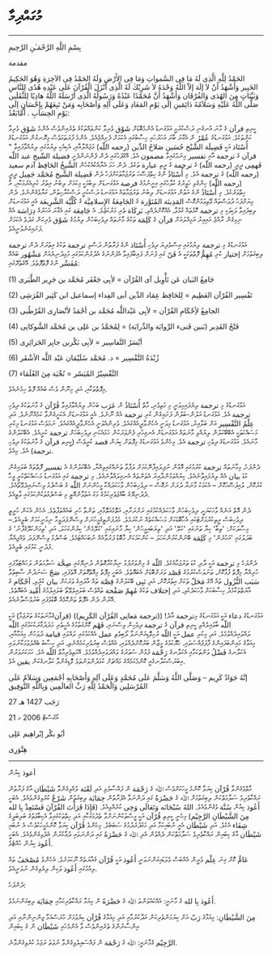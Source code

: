 # މުގައްދިމާ

---

بِسْمِ اللَّهِ الرَّحْمَـٰنِ الرَّحِيمِ

مقدمة

الحَمْدُ لِلَّهِ الَّذِى لَهُ مَا فِى السَّمواتِ وَمَا فِى الأَرْضِ وَلَهُ الحَمْدُ فِى الآخِرَةِ وَهُوَ الحَكِيمُ الخَبِير وَأَشْهَدُ أَنْ لاَ إلَهَ إلاّ اللَّهُ وَحْدَهُ لاَ شَرِيْكَ لَهُ الَّذِى أَنْزَلَ الْقُرْآنَ عَلَى عَبْدِهِ هُدًى لِلنَّاسِ وَبَيِّنَاتٍ مِنَ الهُدَى وَالفُرْقَان وَأَشْهَدُ أَنَّ مُحَمَّدًا عَبْدُهُ وَرَسُولُهُ الَّذِى أرْسَلَهُ اللَّهُ هادِيًا لِلثَّقَلَين صَلَّى اللَّهُ عَلَيْهِ وَسَلاَمُهُ دَائِمَينِ إلَى يَوْمِ المَعَادِ وَعَلَى آلِهِ وَأصْحَابِه وَمَنْ تَبِعَهُمْ بِإِحْسَانٍ إلَى يَوْمِ الحِسَابِ . أَمَّابَعْدُ:

ކީރިތި قرآن ގެ މާނަ އުނގެނި ދަސްކުރުމީ އަޅުގަނޑު އެންމެބޮޑަށް شَوْق ވެރިވާ ކަންތައްތަކުގެ ތެރެއިންވެސް އެންމެ شَوْق ވެރިވާ ކަންތަކެވެ. އަޅުގަނޑުގެ عُمْرُ ން އެގާރަ ބާރަ އަހަރުހައި ހިސާބުގައި އެކަމަށް ފެށިއްޖެއެވެ. އެންމެ ފުރަތަމަވެސް މިރޮނގުން އަޅުގަނޑުގެ أُسْتَاذ އަކީ فَضِيلَة الشَّيْخ حُسَين صَلاحُ الدِّين (رحمه اللّه) މަޖައްލާއާއި، އެކިއެކި ލިޔުމުގައި ލިޔުއްވާފައިވާ " قرآن ގެ ترجمة އާއި تفسير މިނަމުގައިވާ مضمون އެވެ. އޭގެފަހުގައި ދެން ފެންނަންފެށީ فضيلة الشّيخ عبد اللّه فَهمِى ދީދީ (رحمه اللّه) ގެ ترجمة ގެ ރީތި عبارة ތަކެވެ. ދެން ހަމަ އެޔާއެކުއެކުހެން الشَّيخُ الحَافِظ آدم سعيد (رحمه اللّه) ގެ ترجمة އެވެ. މި أُسْتَاذُ ންގެ ހިތްފަސޭހަ ތަރުޖަމާތަކަށްފަހު ދެން فَضِيلة الشَّيخ مُحَمَّد جَمِيل ދީދީ (رحمه اللّه) ހިންގެވި ހަވީރުގެ ކުލާހުގައި އިށީނުމުގެ فرصة އަޅުގަނޑަށް ލިބުމަކީ މިކަމަށް ލިބުނު އިތުރު ކުރިއެރުމަކާއި، އާ ހިތްވަރެކެވެ. މި أُسْتَاذُ ންގެ އަތުން އަޅުގަނޑަށް ލިބުނު ތަރުޖަމާތައް އަޅުގަނޑު ދަސްކުރީ ދަސްކުރާހިތުން، ގަޔާވެގެންނެވެ. ދެން މިޔަށްފަހު ދުވަސްތައް ވޭތިވަމުންގޮސް المَدِينَة المُنَوَّرة ގެ الجَامِعَةُ الإِسلامِيَّة ގެ كُلِّيَّة الشَّرِيعَة އެއީ އަޅުގަނޑަށް ލިބިފައިވާ ވަކިވަކި މި ترجمة ކޮޅުތައް ގުޅުވާ، އެއްކޮށްދެއްވި، بَركَاة ތެރި މަރުކަޒެވެ. އެ جَامِعَة ގައި އެގާރަ އަހަރުގެ دِرَاسَة އެއް ނިމިގެން ރާއްޖެ އައިއިރު އަމިއްލައަށް قرآن ގެ كَلِمَة ތަކުގެ މާނަތައް ދިވެހިބަހުން ލިޔުމުގެ شَوْق ވެރިކަން ގަދަވެ އެކަމަށް ފަށައިގަނެވުނީއެވެ.

އަޅުގަނޑުގެ މި ترجمة ލިޔުމުގައި އިސްވެދިޔަ ދިވެހި أُسْتَاذ ންގެ ފަރާތުން ދަސްވި ترجمة ތަކުގެ އިތުރަށް ދެން ترجمة ލިބިގަތުމަށް إختيار ކުރި مُهِمُّ ފޮތްތަކަކީ އެ فَنّ ގައި ފުނަށް ފައިބާފައިވާ އެފަންނުގެ އެދުރުންކަމުގައި މުޅިދުނިޔެއަށް مَشْهُور ބައެއް مُفَسِّر ންގެ ފޮތްފޮތެވެ. އޭގެތެރޭގައި:

(1) جَامِعُ البَيان عَن تَأْوِيل آى القُرْآن = لأبِى جَعْفَر مُحَمَّد بن جَرِير الطَّبَرى

(2) تَفْسِير القُرْآن العَظِيم = لِلحَافِظ عِمَاد الدِّين أبى الفِداء إسماعيل ابن كَثِير القُرَشِى

(3) الجامِعُ لأِحْكَامِ القُرْآن = لأبِى عَبْداللَّه مُحَمَّد بن أحْمَدُ لأنْصَارِى القُرْطُبى

(4) فَتْحُ القَدِير (بَنين فَنىء الرِّوايَة والدِّرايَة) = لِمُحَمَّدُ بن عَلِى بن مُحَمَّد الشَّوكانِى

(5) أيْسَرُ التَّفاسِير = لأبِى بَكْربن جابِر الجَزائِرِى

(6) زُبْدَةُ التَّفْسِير = د. مُحَمَّد سُلَيْمَان عَبْد اللَّه الأشْقَر

(7) النَّفْسِيْرُ المُيَسّر = نُخْبَة مِنَ العُلَمَاء

މިފޮތްތަކާއި، އަދި މިނޫން ވެސް ބައެއް ފޮތް ހިމެނެއެވެ.

އަޅުގަނޑުގެ މި ترجمة ލިޔެފައިމިވަނީ މި މަތިވެރި، މާތް أُسْتَاذُ ން عَرَب ބަހުން ލިޔުއްވާފައިވާ قُرْآن ގެ މާނަތަކުގެ ދިވެހި ترجمة އެވެ. އަޅުގަނޑު އަލުން-ބަލުން ފަށައިގެން ކުރި ترجمة އެއް ނޫނެވެ. އެއީ އަޅުގަނޑަށް އެކަށީގެންވާ ކަމެއްނޫނެވެ. އަދި عِلْمُ التَّفْسِير އަށް ބަލާއިރު، އަޅުގަނޑު މިވަނީ އެހެންވާދީއެއްގައެވެ. ވެރިންއެވަނީ އެހެންވާދީއެއްގައެވެ. ނަމަވެސް އަޅުގަނޑު މިކުރި މަސައްކަތަކީ އެބޭބޭކަލުން ލިޔުއްވި މާނަތައް އަޅުގަނޑަށް އެނގިހުރި ފެންވަރަކުން ހަމައެކަނި ދިވެހިބަހަށް ترجمة ކުރީއެވެ. އެބޭކަލުންގެ މާނައެވެ. އަޅުގަނޑުގެ ދިވެހި ترجمة އެވެ. މިހެންވެ އަޅުގަނޑުގެ މިފޮތަށް ކިޔަން قصد ކުރީވެސް (ކީރިތ قرآن ގެ މާނަތަކުގެ ދިވެހި ترجمة) އެވެ. މިއެވެ.

ދެންފަހެ، މިމާނަތައް ترجمة ކުރުމުގައި އޮޅުން ނުފިލައިފާނޭކަމަށް ލަފާވާ ތަނެއްގައިވިއްޔާ، އެބޭކަލުންގެ އެ تفسير ފޮތްތައް ބަލައިގެން ކުޑަ بيان އެއް ލިޔެފައިވާނެއެވެ. ކިޔުއްވަމުންދާއިރު އެތަންތައް އެނގިލައްވާނެއެވެ. މި ترجمة ގައި އަޅުގަނޑު މަސައްކަތްކުރީ ވީހާ ކުރުކޮށް، ލުއިފަސޭހަކޮށް – އެކަމަކު މާނަޔާ ދުރަށް ނުގޮސް – ދިވެހިބަހުން ވާހަކަދައްކާ މީހުންނަށް اللّه ގެ ބަސްފުޅު ވިސްނައިދެވޭތޯއެވެ. ދެދުނިޔޭގެ ބާއްޖަވެރިކަމުގެ މަގު އަތުވާންއޮތީ މި ބަސްފުޅުތަކުންކަމުގައި ވާތީއެވެ.

ދެން އޮތް އަނެއް ވާހަކަޔަކީ، ދިވެހިބަހުން ވާހަކަދެއްކުމުގައި ރަށްރަށާއި، އަތޮޅުއަތޮޅާއި، ތަންތާ ހުރި ބައެއްތަފާތެވެ. އެހެން އެކަން ހުރީތީ ދިވެހިބަސް ރީތިކުރުމަށްޓަކައި އެހާބޮޑަކަށް މަސައްކަތެއް ނުކުރަމެވެ. މެދުފަންތީގެމީހުނަށް ވިސްނޭފަދަވީމާ ނިމުނީކަމަށް ބެލީއެވެ.– މިސާލަކަށް: 'ތިބާ' ކިޔާ ތަނުގައި 'ކަލޭ' އަދި 'ތިޔަބައިމީހުން' ކިޔާ މާނައިގައި 'ކަލޭމެން' ކިޔުންކަހަލަ، އަދި 'ތިމަންކަލޭގެފާނު' ގެ ބަދަލުގައި 'އަހުރެން' މި كَلِمَة ބޭނުންކުރުންކަހަލަ – ކަންކަމަކަށް މާބޮޑު ފަރުވާއެއް ނުބަހައްޓަމެވެ. ބަސްފުޅު ވިސްނޭފަދަ ވެއްޖިއްޔާ ފުދުނީ ކަމުގައި ބެލީއެވެ.

ދެންފަހެ މި ترجمة އަކީ ދާދި ކުޑަ ތަރުޖަމާއެކެވެ. اللّه ގެ މިންވަރުފުޅު ނިޔާކުރާގޮތުން ދުނިޔޭގައި صِحَّة ސަލާމަތުން ލަހައްޓަވާފައި ހުރިއްޔާ މިފޮތް ފުޅާކޮށް، ތަނަވަސްކުރުމުގެ قَصْد ވަރަށްބޮޑަށް އެބައޮތެވެ. އެބަހީ މިފޮތް މިއޮތްގޮތަށް އޮވެފައި، صَحّ ސަނަދުން ސާބިތުވާ سَبَب النُّزُول ތައް އޭގެ مَحَلّ ތަކަށް އިތުރުކޮށް، އަދި نَبِى ބޭކަލުންގެ قِصَّة ތައް އާދައިގެ ވަރަކަށް بيان ކުރެވި، أحْكَام ގެ އާޔަތްތަކާމެދު ހިސާބަކަށް ވާހަކަދެކެވި، އަދި إختلاف ތަކުގެ مُهِمّ صَفْحة ތައްވެސް ބަލައިލެވޭތޯ ބަލައިލުމުގެ أُمِّيد އެބައޮތެވެ. އޭރުން ދެން އެފޮތް ތަންކޮޅެއް ބޮޑުވެފައި ބަރުވެސްވާނެއެވެ.

އަޅުގަނޑުގެ دعاء އަކީ އަޅުގަނޑުގެ މިترجمة އާދެ! ((ترجمة مَعانِى القُرْآن الكَرِيم)) (قرآنގެމާނަތަކުގެ ތަރުޖަމާ) އަކީ اللّه ބާވައިލެއްވި ކީރިތި قرآن ގެ ترجمة ދިވެހިން ވިސްނައި، فَهْم ކޮށްގަތުމުގެ އެހީތެރި މަދަދުގާރަކުކަމުގައި اللّه ލައްވައިދެއްވުމެވެ. އަދި މިކުރި عمل އަކީ اللّه ރުހިވޮޑިގަންނަވާ ލޯބިވެތި عمل އެއްކަމުގައި ލައްވައި قيامة ދުވަހުން މިއަޅާއާއި، މިއަޅާގެ މައިންބަފައިންގެ ފާފަފުއްސަވައި، ހެޔޮކަމުގެ މީޒާން ބަރުކޮށްދެއްވައި، އެއްވެސް ބިރުވެރިކަމެއްނެތި، އަދި ހިސާބު ބެއްލެވުމަކާނުލައި އެކަލާނގެ فَضْلُ ވަންތަކަމާއި އެކަލާނގެ رَحْمَة ފުޅުން ސުވަރުގެ ވައްދަވައިދެއްވުމެވެ. އޭމަތިވެރިމާތް اللّه އެވެ. ހަމަކަށަވަރުން އިބަރަސްކަލާނގެއީ ކޮންމެކަމެއްގެ މައްޗަށް ކުޅަދުންވަންތަވެ ވޮޑިގެންވާ ކަލާނގެކަން يقين އެވެ.

إنَّهُ جَوَادٌ كَرِيم – وَصَلَّى اللَّهُ وَسَلَّمَ عَلَى مُحَمَّدٍ وَعَلَى آلِهِ وَأَصْحَابِهِ أجْمَعِين وَسَلاَمٌ عَلَى المُرْسَلِين وَالْحَمْدُ لِلَّهِ رَبِّ العالَمِين وَبِاللَّهِ التَّوفِيق

27 رَجَب 1427 هـ

21 އޯގަސްޓް 2006 މ

أبُو بكْر إبْراهِيم عَلِى

هِنَّوَرِى

---

أعوذ ކިޔުން

މާތްވެގެންވާ قُرْآن ކިޔަވާ ކޮންމެ މީހަކަށްވެސް ﷲ ގެ رَحْمَة ން ފައްސާލެވި އަދި لَعْنَة ލެއްވިގެންވާ شَيْطَان އާގެ ފަރާތުން ރައްކާތެރިވެ ސަލާމަތްކަން ލިބިގަތުމަށް ﷲ ގެ حَضْرَةُ ގައި ދަންނަވާ އެފަރާތުން حِمَايَة ލިބިގަތުން شَرْعُ ކުރެވިގެންވެއެވެ. އެބަހީ أَعُوذ ކިއުން سُنَّة ވެގެންވެއެވެ. اللهُ سُبْحَانَه وَتَعَالَى وَحِى ކުރެއްވިއެވެ. (فَإِذَا قَرَأْتَ القُرْآنَ فَسْتَعِذْ بِا لله مِنَ الشَّيْطَانِ الرَّجِيْم) މިހެނީ ކީރިތި قُرْآن އަކީ މީސްތަކުންނަށްވާ ތެދުމަގަކާއި އަދި ހިތްތަކުގައިވާ އެކިބާވަތުގެ ބަލިބަލީގެ شِفَاء އެކެވެ. އަދި شَيْطَان އެއީ ނުބައިކަމާ އަދި މަގުފުރެދުމުގެ ސަބަބެވެ. މިހެންވެ قُرْآن ކިޔަވާ ކޮންމެމީހަކުވެސް އެ ނުބައި شَيْطَان އާގެ ކިބައިން ރައްކާތެރިވެ ސަލާމަތްކަން ދެއްވުން އެދި ﷲ ގެ حَضْرَةُ ގައި ދަންނަވައި ދުޢާކުރުން އެދެވިގެންވެއެވެ. އެބަހީ أَعُوذ ކިޔުން ހުއްޓެވެ.

عَامُّ ކޮށް ގިނަ عِلْم ވެރީން އެއްބަސް ވެވަޑައިގަންނަވަނީ أَعُوذ އަކީ قُرْآن ގެއާޔަތެއް ނޫކަމަށެވެ. އެހެންވެ مُصْحَفُ ތައް ލިއުމުގައި أَعُوذ ވަކިން ލިޔެވިގެން ނުވަނީއެވެ.

ދެންފަހެ:

أَعُوذ بِا لله ގެ މާނައީ: އެއްކައުވަންތަ ﷲ ގެ حَضْرَةُ ން މިއަޅާ ރައްކާތެރިކަމާއި حِمَايَة ލިބިގަންނަމެވެ.

مِنَ الشَّيْطَانِ: މިއަޅާގެ رَبّ އަށް ކިޔަމަންތެރިކަން އަދާކުރުމާއި އަދި މިއަޅާގެ قُرْآن ކިޔެވުމަށް ހުރަސްއަޅާ ޖިންނިންނާއި އަދި އިންސާނުންގެ ތެރެއިންވެސް ވާ އެންމެހައި شَيْطَان ން ގެ ކިބައިން

الرَّجِيْم ގެމާނައީ: ﷲ ގެ رَحْمَة ން ފައްސައިލެވިގެންވާ ނުވަތަ ރަޖަމު ކުރެވިގެންވާނެ.
